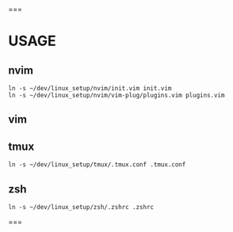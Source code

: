 ===
# USAGE

## nvim
```
ln -s ~/dev/linux_setup/nvim/init.vim init.vim
ln -s ~/dev/linux_setup/nvim/vim-plug/plugins.vim plugins.vim
```

## vim

## tmux
```
ln -s ~/dev/linux_setup/tmux/.tmux.conf .tmux.conf
```

## zsh
```
ln -s ~/dev/linux_setup/zsh/.zshrc .zshrc
```
===
